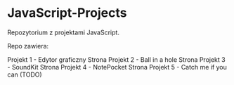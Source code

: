 # JavaScript-Projects

Repozytorium z projektami JavaScript.


Repo zawiera:

Projekt 1 - Edytor graficzny Strona
Projekt 2 - Ball in a hole Strona
Projekt 3 - SoundKit Strona
Projekt 4 - NotePocket Strona
Projekt 5 - Catch me if you can (TODO)
